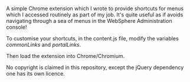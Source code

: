 


A simple Chrome extension which I wrote to provide shortcuts for menus which I accessed routinely as part of my job.
It's quite useful as if avoids navigating through a sea of menus in the WebSphere Administration console!

To customise your shortcuts, in the content.js file, modify the variables *commonLinks* and *portalLinks*.

Then load the extension into Chrome/Chromium.

No copyright is claimed in this repository, except the jQuery dependency one has its own licence.

